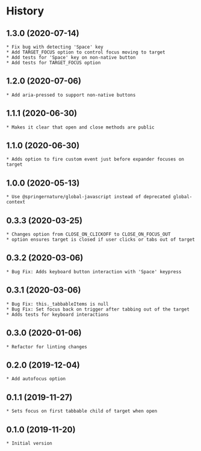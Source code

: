 # History

## 1.3.0 (2020-07-14)
    * Fix bug with detecting 'Space' key
    * Add TARGET_FOCUS option to control focus moving to target
    * Add tests for 'Space' key on non-native button
    * Add tests for TARGET_FOCUS option 

## 1.2.0 (2020-07-06)
    * Add aria-pressed to support non-native buttons
    
## 1.1.1 (2020-06-30)
    * Makes it clear that open and close methods are public

## 1.1.0 (2020-06-30)
    * Adds option to fire custom event just before expander focuses on target

## 1.0.0 (2020-05-13)
    * Use @springernature/global-javascript instead of deprecated global-context

## 0.3.3 (2020-03-25)
    * Changes option from CLOSE_ON_CLICKOFF to CLOSE_ON_FOCUS_OUT
    * option ensures target is closed if user clicks or tabs out of target

## 0.3.2 (2020-03-06)
    * Bug Fix: Adds keyboard button interaction with 'Space' keypress

## 0.3.1 (2020-03-06)
    * Bug Fix: this._tabbableItems is null
    * Bug Fix: Set focus back on trigger after tabbing out of the target
    * Adds tests for keyboard interactions

## 0.3.0 (2020-01-06)
    * Refactor for linting changes

## 0.2.0 (2019-12-04)
    * Add autofocus option

## 0.1.1 (2019-11-27)
    * Sets focus on first tabbable child of target when open

## 0.1.0 (2019-11-20)
    * Initial version
